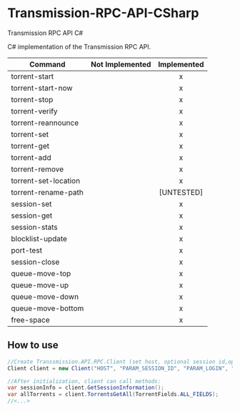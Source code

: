 Transmission-RPC-API-CSharp
===========================

Transmission RPC API C#

C# implementation of the Transmission RPC API.

| Command              | Not Implemented | Implemented|
| -------------------- |:-:|:-:|
| torrent-start        |   | x |
| torrent-start-now    |   | x |
| torrent-stop         |   | x |
| torrent-verify       |   | x |
| torrent-reannounce   |   | x |
| torrent-set          |   | x |
| torrent-get          |   | x |
| torrent-add          |   | x |
| torrent-remove       |   | x |
| torrent-set-location |   | x |
| torrent-rename-path  |   | [UNTESTED] |
| session-set          |   | x |
| session-get          |   | x |
| session-stats        |   | x |
| blocklist-update     |   | x |
| port-test            |   | x |
| session-close        |   | x |
| queue-move-top       |   | x |
| queue-move-up        |   | x |
| queue-move-down      |   | x |
| queue-move-bottom    |   | x |
| free-space           |   | x |

How to use
-------------

```C#
//Create Transsmission.API.RPC.Client (set host, optional session id,optional login and optional pass).
Client client = new Client("HOST", "PARAM_SESSION_ID", "PARAM_LOGIN", "PARAM_PASS");

//After initialization, client can call methods:
var sessionInfo = client.GetSessionInformation();
var allTorrents = client.TorrentsGetAll(TorrentFields.ALL_FIELDS);
//<...>
```
